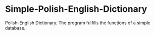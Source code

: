 # Simple-Polish-English-Dictionary
Polish-English Dictionary. The program fulfills the functions of a simple database.
